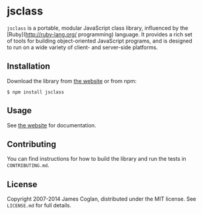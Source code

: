 # jsclass

`jsclass` is a portable, modular JavaScript class library, influenced by the
[Ruby](http://ruby-lang.org/ programming) language. It provides a rich set of
tools for building object-oriented JavaScript programs, and is designed to run
on a wide variety of client- and server-side platforms.

## Installation

Download the library from [the website](http://jsclass.jcoglan.com) or from npm:

```
$ npm install jsclass
```

## Usage

See [the website](http://jsclass.jcoglan.com) for documentation.

## Contributing

You can find instructions for how to build the library and run the tests in
`CONTRIBUTING.md`.

## License

Copyright 2007-2014 James Coglan, distributed under the MIT license. See
`LICENSE.md` for full details.